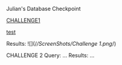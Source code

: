 Julian's Database Checkpoint

[CHALLENGE1](./ScreenShots)

[test](www.google.com)

Results: ![](/*/ScreenShots/Challenge 1.png*/)

CHALLENGE 2
Query: ...
Results: ...
